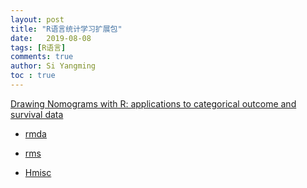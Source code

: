```yaml
---
layout: post
title: "R语言统计学习扩展包"
date:   2019-08-08
tags: [R语言]
comments: true
author: Si Yangming
toc : true
---
```


[Drawing Nomograms with R: applications to categorical outcome and survival data](https://www.ncbi.nlm.nih.gov/pmc/articles/PMC5451623/)

* [rmda](https://cran.r-project.org/web/packages/rmda/index.html)

* [rms](https://cran.r-project.org/web/packages/rms/index.html)

* [Hmisc](https://cran.r-project.org/web/packages/Hmisc/index.html)